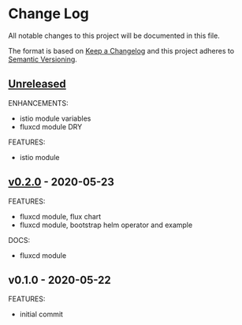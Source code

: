 # Change Log

All notable changes to this project will be documented in this file.

The format is based on [Keep a Changelog](http://keepachangelog.com/) and this
project adheres to [Semantic Versioning](http://semver.org/).

<a name="unreleased"></a>
## [Unreleased]
ENHANCEMENTS:
- istio module variables
- fluxcd module DRY

FEATURES:
- istio module


<a name="v0.2.0"></a>
## [v0.2.0] - 2020-05-23
FEATURES:
- fluxcd module, flux chart
- fluxcd module, bootstrap helm operator and example

DOCS:
- fluxcd module


<a name="v0.1.0"></a>
## v0.1.0 - 2020-05-22
FEATURES:
- initial commit


[Unreleased]: https://github.com/terraform-aws-modules/terraform-aws-eks/compare/v0.2.0...HEAD
[v0.2.0]: https://github.com/terraform-aws-modules/terraform-aws-eks/compare/v0.1.0...v0.2.0
